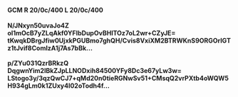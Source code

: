 #### GCM R 20/0c/400 L 20/0c/400
**N/JNxyn50uvaJo4Z**<br/>**oI1mOcB7yZLqAkf0YFIbDupOvBHlTOz7oL2wr+CZyJE=**<br/>**tKwqkDBrgJfiw0UjxkPGUBmo7ghQH/Cvis8VxiXM2BTRWKnS9ORGOrlGTz1tJvif8ComIzA1j7As7bBk...**<br/><br/>
**p/ZYu031QzrBRkzQ**<br/>**DqgwnYim2lBkZJpLLNODxih84500YFy8Dc3e67yLw3w=**<br/>**LStogo3y/3qzQwCJ7+qMd20n0tieRGNwSv51+CMsqQ2vrPXtb4oWQW5H934gLm0k1ZUxy4I02oTodh4f...**